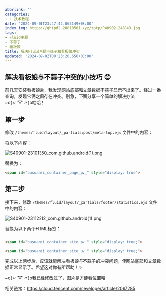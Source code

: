 ```yaml
---
abbrlink: ''
categories:
- - 技术教程
date: '2024-09-01T23:47:42.063149+08:00'
index_img: https://ghtpdl.20010501.xyz/tptp/P40902-240843.jpg
tags:
- Fluid主题
- 不蒜子
- 看板娘
title: 解决Fluid主题不蒜子和看板娘冲突
updated: '2024-09-02T00:23:20.656+08:00'
---
```

## 解决看板娘与不蒜子冲突的小技巧 😊

前几天安装看板娘后，我发现网站底部和文章数据不蒜子显示不出来了。经过一番查询，发现它俩之间存在冲突。别急，下面分享一个简单的解决办法~o(〃'▽'〃)o哈哈！

## 第一步

修改 `/themes/fluid/layout/_partials/post/meta-top.ejs` 文件中的内容：

将以下内容：

![S40901-23101350_com.github.android(1).png](https://ghtpdl.20010501.xyz/tptp/S40901-23101350_com.github.android(1).png)

替换为：

```html
<span id="busuanzi_container_page_pv_" style="display: true">
```

## 第二步

接下来，修改 `/themes/fluid/layout/_partials/footer/statistics.ejs` 文件中的内容：

![S40901-23112212_com.github.android(1).png](https://ghtpdl.20010501.xyz/tptp/S40901-23112212_com.github.android(1).png)

替换为以下两个HTML标签：

```html

<span id="busuanzi_container_site_pv_" style="display: true;">

<span id="busuanzi_container_site_uv_" style="display: true;">

```

完成以上两步后，应该就能解决看板娘与不蒜子的冲突问题，使网站底部和文章数据正常显示了。希望这对你有所帮助！✨

~o(〃'▽'〃)o我已经修改过了，图片是方便看位置哈

相关链接：https://cloud.tencent.com/developer/article/2067285
